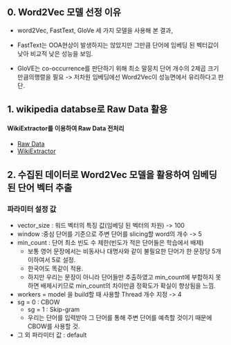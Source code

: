 ## 0. Word2Vec 모델 선정 이유
* word2Vec, FastText, GloVe 세 가지 모델을 사용해 본 결과,
*  FastText는 OOA현상이 발생하지는 않았지만 그만큼 단어에 임베딩 된 벡터값이 낮아 비교적 낮은 성능을 보임.

*    GloVE는 co-occurrence를 판단하기 위해 최소 말뭉치 단어 개수의 2제곱 크기 만큼의행렬을 필요 -> 저차원 임베딩에선 Word2Vec이 성능면에서 유리하다고 판단.


## 1. wikipedia databse로 Raw Data 활용
#### WikiExtractor를 이용하여 Raw Data 전처리
  * [Raw Data](https://dumps.wikimedia.org/kowiki/latest/kowiki-latest-pages-articles.xml.bz2)
  * [WikiExtractor](https://github.com/attardi/wikiextractor.git)


## 2. 수집된 데이터로 Word2Vec 모델을 활용하여 임베딩 된 단어 벡터 추출
### 파라미터 설정 값
  * vector_size : 워드 벡터의 특징 값(임베딩 된 벡터의 차원) -> 100
  * window :중심 단어를 기준으로 주변 단어를 slicing할 word의 개수 -> 5
  * min_count : 단어 최소 빈도 수 제한(빈도가 적은 단어들은 학습에서 배제)
    * 보통 영어 문장에서는 비동사나 대명사와 같이 불필요한 단어가 한 문장당 5개 이하여서 5로 설정.
    * 한국어도 똑같이 적용.
    * 하지만 우리는 문장이 아니라 단어들만 추출하였고 min_count에 부합하지 못하면 배제시키므로 min_count의 차이만큼 정확도가 확실이 향상됨을 느낌.
  * workers = model 을 build할 때 사용할 Thread 개수 지정 -> 4
  * sg = 0 : CBOW
    * sg = 1 : Skip-gram
    * 우리는 단어를 입력받아 그 단어를 통해 주변 단어를 예측할 것이기 때문에 CBOW를 사용할 것.
  * 그 외 파라미터 값 : default
